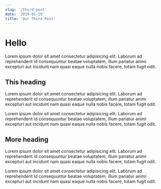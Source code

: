 ```yaml
---
slug: '/third-post'
date: '2019-01-19'
title: 'Our Third Post'
---
```


# Hello

Lorem ipsum dolor sit amet consectetur adipisicing elit. Laborum ad reprehenderit id consequuntur beatae voluptatem, illum pariatur animi excepturi aut incidunt nam quasi eaque nulla nobis facere, totam fugit odit.

## This heading

Lorem ipsum dolor sit amet consectetur adipisicing elit. Laborum ad reprehenderit id consequuntur beatae voluptatem, illum pariatur animi excepturi aut incidunt nam quasi eaque nulla nobis facere, totam fugit odit.

Lorem ipsum dolor sit amet consectetur adipisicing elit. Laborum ad reprehenderit id consequuntur beatae voluptatem, illum pariatur animi excepturi aut incidunt nam quasi eaque nulla nobis facere, totam fugit odit.

## More heading

Lorem ipsum dolor sit amet consectetur adipisicing elit. Laborum ad reprehenderit id consequuntur beatae voluptatem, illum pariatur animi excepturi aut incidunt nam quasi eaque nulla nobis facere, totam fugit odit.

Lorem ipsum dolor sit amet consectetur adipisicing elit. Laborum ad reprehenderit id consequuntur beatae voluptatem, illum pariatur animi excepturi aut incidunt nam quasi eaque nulla nobis facere, totam fugit odit.
